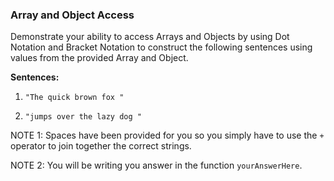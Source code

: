 ### Array and Object Access



Demonstrate your ability to access Arrays and Objects by using Dot Notation
and Bracket Notation to construct the following sentences using values 
from the provided Array and Object.

**Sentences:**

1) `"The quick brown fox "`

2) `"jumps over the lazy dog "`

NOTE 1: Spaces have been provided for you so you simply have to use
the `+` operator to join together the correct strings.

NOTE 2: You will be writing you answer in the function `yourAnswerHere`.